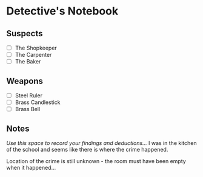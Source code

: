 # Detective's Notebook

## Suspects
- [ ] The Shopkeeper
- [ ] The Carpenter
- [ ] The Baker

## Weapons
- [ ] Steel Ruler
- [ ] Brass Candlestick
- [ ] Brass Bell

## Notes
*Use this space to record your findings and deductions...*
I was in the kitchen of the school and seems like there is where the crime happened.

Location of the crime is still unknown - the room must have been empty when it happened...
